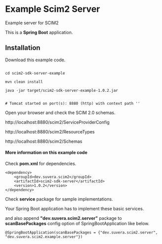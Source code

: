 # Example Scim2 Server
Example server for SCIM2

This is a **Spring Boot** application.

## Installation

Download this example code.

```

cd scim2-sdk-server-example

mvn clean install

java -jar target/scim2-sdk-server-example-1.0.2.jar


# Tomcat started on port(s): 8880 (http) with context path ''

```

Open your browser and check the SCIM 2.0 schemas.

http://localhost:8880/scim2/ServiceProviderConfig

http://localhost:8880/scim2/ResourceTypes

http://localhost:8880/scim2/Schemas



#### More information on this example code

Check **pom.xml** for dependencies.

```
<dependency>
    <groupId>dev.suvera.scim2</groupId>
    <artifactId>scim2-sdk-server</artifactId>
    <version>1.0.2</version>
</dependency>

```

Check **service** package for sample implementations. 

Your Spring Boot application has to implement these basic services.

and also append **"dev.suvera.scim2.server"** package to **scanBasePackages** config option of SpringBootApplication like below.

```
@SpringBootApplication(scanBasePackages = {"dev.suvera.scim2.server", "dev.suvera.scim2.example.server"})

```


